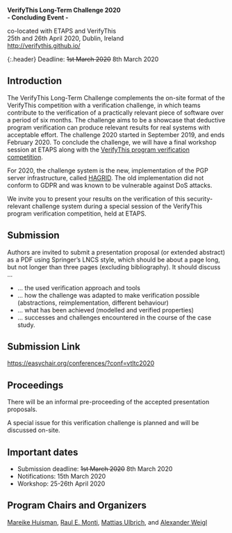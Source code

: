 **VerifyThis Long-Term Challenge 2020**<br>
**- Concluding Event -**

co-located with ETAPS and VerifyThis <br>
25th and 26th April 2020, Dublin, Ireland<br>
<http://verifythis.github.io/><br>

{:.header}
Deadline: ~~1st March 2020~~ 8th March 2020<br>

## Introduction

The VerifyThis Long-Term Challenge complements the on-site format of the
VerifyThis competition with a verification challenge, in which teams contribute
to the verification of a practically relevant piece of software over a period of
six months. The challenge aims to be a showcase that deductive program
verification can produce relevant results for real systems with acceptable
effort. The challenge 2020 started in September 2019, and ends February 2020. To
conclude the challenge, we will have a final workshop session at ETAPS along
with the [VerifyThis program verification
competition](https://www.pm.inf.ethz.ch/research/verifythis.html).





For 2020, the challenge system is the new, implementation of the PGP server
infrastructure, called
[HAGRID](https://sequoia-pgp.org/blog/2019/06/14/20190614-hagrid/). The old
implementation did not conform to GDPR and was known to be vulnerable against
DoS attacks.

We invite  you to  present your  results on  the verification  of this
security-relevant  challenge system  during a  special session  of the
VerifyThis program verification competition, held at ETAPS.

## Submission

Authors are invited to submit a presentation proposal (or extended
abstract) as a PDF using Springer’s LNCS style, which should be about
a page long, but not longer than three pages (excluding bibliography).
It should discuss ...

* ... the used verification approach and tools
* ... how the challenge was adapted to make verification possible
  (abstractions, reimplementation, different behaviour)
* ... what has been achieved (modelled and verified properties)
* ... successes and challenges encountered in the course of the case
  study.
  
## Submission Link

<https://easychair.org/conferences/?conf=vtltc2020>

## Proceedings

There will be an informal pre-proceeding of the accepted presentation
proposals.

A special issue for this verification challenge is planned and will be
discussed on-site.

## Important dates

* Submission deadline: ~~1st March 2020~~ 8th March 2020
* Notifications: 15th March 2020
* Workshop: 25-26th April 2020

## Program Chairs and Organizers

[Mareike Huisman](https://wwwhome.ewi.utwente.nl/~marieke/#contact), [Raul E.
Monti](https://people.utwente.nl/r.e.monti), [Mattias
Ulbrich](https://formal.iti.kit.edu/~ulbrich), and [Alexander
Weigl](https://formal.iti.kit.edu/~weigl)


